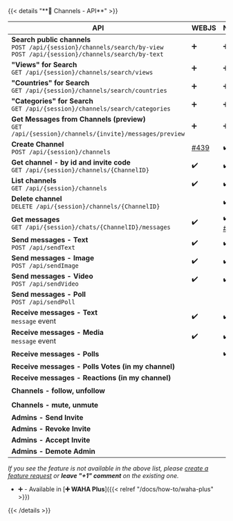 <div></div>
{{< details "**📢 Channels - API**" >}}

| **API**                                                                                                                         | WEBJS                                                  | NOWEB                                                          | GOWS |
|---------------------------------------------------------------------------------------------------------------------------------|--------------------------------------------------------|----------------------------------------------------------------|:-----|
| **Search public channels** <br> `POST /api/{session}/channels/search/by-view` <br>`POST /api/{session}/channels/search/by-text` | ➕                                                      | ➕                                                              | ➕    |
| **"Views" for Search** <br> `GET /api/{session}/channels/search/views`                                                          | ➕                                                      | ➕                                                              | ➕    |
| **"Countries" for Search** <br> `GET /api/{session}/channels/search/countries`                                                  | ➕                                                      | ➕                                                              | ➕    |
| **"Categories" for Search** <br> `GET /api/{session}/channels/search/categories`                                                | ➕                                                      | ➕                                                              | ➕    |
| **Get Messages from Channels (preview)** <br> `GET /api/{session}/channels/{invite}/messages/preview`                           | ➕                                                      | ➕                                                              | ➕    |
| **Create Channel** <br> `POST /api/{session}/channels`                                                                          | [#439](https://github.com/devlikeapro/waha/issues/439) | ✔️                                                             | ✔️   |
| **Get channel - by id and invite code** <br> `GET /api/{session}/channels/{ChannelID}`                                          | ✔️                                                     | ✔️                                                             | ✔️   |
| **List channels** <br> `GET /api/{session}/channels`                                                                            | ✔️                                                     | ✔️                                                             | ✔️   |
| **Delete channel** <br> `DELETE /api/{session}/channels/{ChannelID}`                                                            |                                                        | ✔️                                                             |      |
| **Get messages** <br> `GET /api/{session}/chats/{ChannelID}/messages`                                                           | ✔️                                                     | ✔️ <br> [#433](https://github.com/devlikeapro/waha/issues/433) |      |
| **Send messages - Text** <br> `POST /api/sendText`                                                                              | ✔️                                                     | ✔️                                                             | ✔️   |
| **Send messages - Image**  <br> `POST /api/sendImage`                                                                           | ✔️                                                     | ✔️                                                             | ✔️   |
| **Send messages - Video**  <br> `POST /api/sendVideo`                                                                           | ✔️                                                     | ✔️                                                             | ✔️   |
| **Send messages - Poll** <br> `POST /api/sendPoll`                                                                              |                                                        |                                                                |      |
| **Receive messages - Text** <br> `message` event                                                                                | ✔️                                                     | ✔️                                                             | ✔️   |
| **Receive messages - Media** <br> `message` event                                                                               | ✔️                                                     | ✔️                                                             | ✔️   |
| **Receive messages - Polls**                                                                                                    |                                                        | ✔️                                                             |      |
| **Receive messages - Polls Votes (in my channel)**                                                                              |                                                        |                                                                |      |
| **Receive messages - Reactions (in my channel)**                                                                                |                                                        |                                                                |      |
| **Channels - follow, unfollow**                                                                                                 |                                                        |                                                                | ✔️   |
| **Channels - mute, unmute**                                                                                                     |                                                        |                                                                | ✔️   |
| **Admins - Send Invite**                                                                                                        |                                                        |                                                                |      |
| **Admins - Revoke Invite**                                                                                                      |                                                        |                                                                |      |
| **Admins - Accept Invite**                                                                                                      |                                                        |                                                                |      |
| **Admins - Demote Admin**                                                                                                       |                                                        |                                                                |      |

_If you see the feature is not available in the above list, please [create a feature request](https://github.com/devlikeapro/waha/issues/new/choose) or **leave "+1" comment** on the existing one._
- ➕ - Available in [**➕ WAHA Plus**]({{< relref "/docs/how-to/waha-plus" >}})

{{< /details >}}
